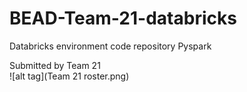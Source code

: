 # BEAD-Team-21-databricks
Databricks environment code repository Pyspark<br/>

Submitted by Team 21<br/>
![alt tag](Team 21 roster.png)
